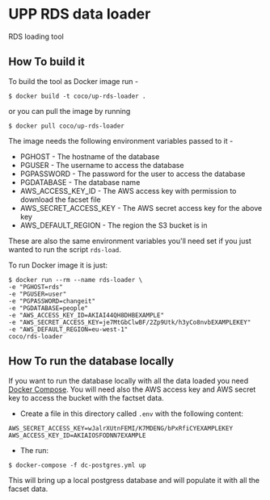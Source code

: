 UPP RDS data loader
===

RDS loading tool


How To build it
------

To build the tool as Docker image run  -

```
$ docker build -t coco/up-rds-loader .
```

or you can pull the image by running

```
$ docker pull coco/up-rds-loader
```

The image needs the following environment variables passed to it -

* PGHOST - The hostname of the database
* PGUSER - The username to access the database
* PGPASSWORD - The password for the user to access the database
* PGDATABASE - The database name
* AWS_ACCESS_KEY_ID - The AWS access key with permission to download the facset file
* AWS_SECRET_ACCESS_KEY - The AWS secret access key for the above key
* AWS_DEFAULT_REGION - The region the S3 bucket is in

These are also the same environment variables you'll need set if you just wanted to run the script `rds-load`.

To run Docker image it is just:

```
$ docker run --rm --name rds-loader \
-e "PGHOST=rds"
-e "PGUSER=user"
-e "PGPASSWORD=changeit"
-e "PGDATABASE=people"
-e "AWS_ACCESS_KEY_ID=AKIAI44QH8DHBEXAMPLE"
-e "AWS_SECRET_ACCESS_KEY=je7MtGbClwBF/2Zp9Utk/h3yCo8nvbEXAMPLEKEY"
-e "AWS_DEFAULT_REGION=eu-west-1"
coco/rds-loader
```

How To run the database locally
------

If you want to run the database locally with all the data loaded you need [Docker Compose](https://docs.docker.com/compose/overview/). You will need also the AWS access key and AWS secret key to access the bucket with the factset data.

* Create a file in this directory called `.env` with the following content:
```
AWS_SECRET_ACCESS_KEY=wJalrXUtnFEMI/K7MDENG/bPxRfiCYEXAMPLEKEY
AWS_ACCESS_KEY_ID=AKIAIOSFODNN7EXAMPLE
```
* The run:
```
$ docker-compose -f dc-postgres.yml up
```

This will bring up a local postgress database and will populate it with all the facset data.
